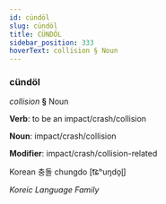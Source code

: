 ```yaml
---
id: cündöl
slug: cündöl
title: CÜNDÖL
sidebar_position: 333
hoverText: collision § Noun
---
```


### cündöl

*collision* **§** Noun

**Verb**: to be an impact/crash/collision

**Noun**: impact/crash/collision

**Modifier**: impact/crash/collision-related

Korean 충돌 chungdo [t͡ɕʰuŋdo̞ɭ]

*Koreic Language Family*